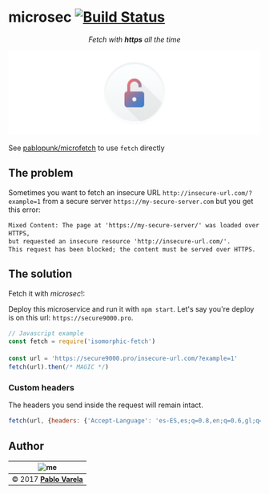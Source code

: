 # microsec [![Build Status](https://travis-ci.org/pablopunk/microsec.svg?branch=master)](https://travis-ci.org/pablopunk/microsec)

<p align="center">
  <i>Fetch with <b>https</b> all the time</i>
</p>
<p align="center">
  <img src="https://github.com/pablopunk/art/raw/master/microsec/header.png"/>
</p>

See [pablopunk/microfetch](https://github.com/pablopunk/microfetch) to use `fetch` directly

## The problem

Sometimes you want to fetch an insecure URL `http://insecure-url.com/?example=1` from a secure server `https://my-secure-server.com` but you get this error:

```
Mixed Content: The page at 'https://my-secure-server/' was loaded over HTTPS,
but requested an insecure resource 'http://insecure-url.com/'.
This request has been blocked; the content must be served over HTTPS.
```

## The solution

Fetch it with _microsec_!:

Deploy this microservice and run it with `npm start`. Let's say you're deploy is on this url: `https://secure9000.pro`.

```js
// Javascript example
const fetch = require('isomorphic-fetch')

const url = 'https://secure9000.pro/insecure-url.com/?example=1'
fetch(url).then(/* MAGIC */)
```

### Custom headers

The headers you send inside the request will remain intact.

```js
fetch(url, {headers: {'Accept-Language': 'es-ES,es;q=0.8,en;q=0.6,gl;q=0.4'}})
```

## Author

| ![me](https://www.gravatar.com/avatar/fa50aeff0ddd6e63273a068b04353d9d?s=100)|
| -----------------------------------------------------------------------------|
| © 2017 [__Pablo Varela__](http://pablo.life)                                 |
